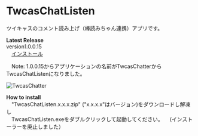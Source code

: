 ﻿TwcasChatListen
===============
ツイキャスのコメント読み上げ（棒読みちゃん連携）アプリです。  

**Latest Release**  
version1.0.0.15  
　[インストール](https://github.com/ryujimiya/TwcasChatListen/blob/master/publish/)  
  
　Note: 1.0.0.15からアプリケーションの名前がTwcasChatterからTwcasChatListenになりました。  
  
![TwcasChatter](http://stat.ameba.jp/user_images/20130731/23/ryujimiya/dc/d9/p/t02200124_0600033812629845238.png)  

**How to install**  
　"TwcasChatListen.x.x.x.zip" ("x.x.x.x"はバージョン)をダウンロードし解凍し  
　TwcasChatListen.exeをダブルクリックして起動してください。 
　(インストーラーを廃止しました） 
